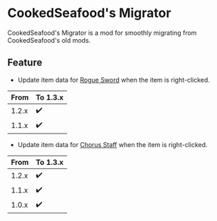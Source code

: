 # CookedSeafood's Migrator

CookedSeafood's Migrator is a mod for smoothly migrating from CookedSeafood's old mods.

## Feature

- Update item data for [Rogue Sword](https://github.com/CookedSeafood/rogue-sword) when the item is right-clicked.

| From | To 1.3.x |
| --- | --- |
| 1.2.x | ✔️ |
| 1.1.x | ✔️ |

- Update item data for [Chorus Staff](https://github.com/CookedSeafood/chorus-staff) when the item is right-clicked.

| From | To 1.3.x |
| --- | --- |
| 1.2.x | ✔️ |
| 1.1.x | ✔️ |
| 1.0.x | ✔️ |
